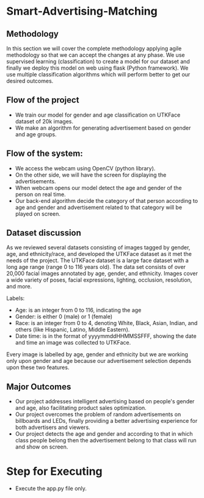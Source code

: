 # Smart-Advertising-Matching

##  Methodology
In this section we will cover the complete methodology applying agile methodology so that we can accept the changes at any phase. We use supervised learning (classification) to create a model for our dataset and finally we deploy this model on web using flask (Python framework). We use multiple classification algorithms which will perform better to get our desired outcomes.

##  Flow of the project
- We train our model for gender and age classification on UTKFace dataset of 20k images.
- We make an algorithm for generating advertisement based on gender and age groups.                                                                                                                                                            

## Flow of the system:
- We access the webcam using OpenCV (python library). 
- On the other side, we will have the screen for displaying the advertisements. 
- When webcam opens our model detect the age and gender of the person on real time.
- Our back-end algorithm decide the category of that person according to age and gender and advertisement related to that category will be played on screen. 

## Dataset discussion
As we reviewed several datasets consisting of images tagged by gender, age, and ethnicity/race, and developed the UTKFace dataset as it met the needs of the project.
The UTKFace dataset is a large face dataset with a long age range (range 0 to 116 years old). The data set consists of over 20,000 facial images annotated by age, gender, and ethnicity. Images cover a wide variety of poses, facial expressions, lighting, occlusion, resolution, and more.

Labels:
- Age: is an integer from 0 to 116, indicating the age
- Gender: is either 0 (male) or 1 (female)
- Race: is an integer from 0 to 4, denoting White, Black, Asian, Indian, and others (like Hispanic, Latino, Middle Eastern).
- Date time: is in the format of yyyymmddHHMMSSFFF, showing the date and time an image was collected to UTKFace.

Every image is labelled by age, gender and ethnicity but we are working only upon gender and age because our advertisement selection depends upon these two features.

## Major Outcomes
- Our project addresses intelligent advertising based on people's gender and age, also facilitating product sales optimization.
- Our project overcomes the problem of random advertisements on billboards and LEDs, finally providing a better advertising experience for both advertisers and viewers.
- Our project detects the age and gender and according to that in which class people belong then the advertisement belong to that class will run and show on screen.


# Step for Executing
- Execute the app.py file only.
